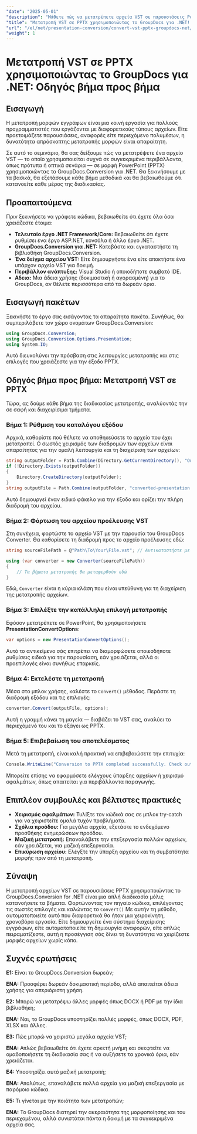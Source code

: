 ```yaml
---
"date": "2025-05-01"
"description": "Μάθετε πώς να μετατρέπετε αρχεία VST σε παρουσιάσεις PowerPoint χρησιμοποιώντας το GroupDocs.Conversion για .NET με αυτόν τον ολοκληρωμένο οδηγό."
"title": "Μετατροπή VST σε PPTX χρησιμοποιώντας το GroupDocs για .NET! Οδηγός βήμα προς βήμα"
"url": "/el/net/presentation-conversion/convert-vst-pptx-groupdocs-net/"
"weight": 1
---
```


# Μετατροπή VST σε PPTX χρησιμοποιώντας το GroupDocs για .NET: Οδηγός βήμα προς βήμα

## Εισαγωγή

Η μετατροπή μορφών εγγράφων είναι μια κοινή εργασία για πολλούς προγραμματιστές που εργάζονται με διαφορετικούς τύπους αρχείων. Είτε προετοιμάζετε παρουσιάσεις, αναφορές είτε περιεχόμενο πολυμέσων, η δυνατότητα απρόσκοπτης μετατροπής μορφών είναι απαραίτητη.  

Σε αυτό το σεμινάριο, θα σας δείξουμε πώς να μετατρέψετε ένα αρχείο VST — το οποίο χρησιμοποιείται συχνά σε συγκεκριμένα περιβάλλοντα, όπως πρότυπα ή οπτικά σενάρια — σε μορφή PowerPoint (PPTX) χρησιμοποιώντας το GroupDocs.Conversion για .NET. Θα ξεκινήσουμε με τα βασικά, θα εξετάσουμε κάθε βήμα μεθοδικά και θα βεβαιωθούμε ότι κατανοείτε κάθε μέρος της διαδικασίας.


## Προαπαιτούμενα

Πριν ξεκινήσετε να γράφετε κώδικα, βεβαιωθείτε ότι έχετε όλα όσα χρειάζεστε έτοιμα:

- **Τελευταίο έργο .NET Framework/Core:** Βεβαιωθείτε ότι έχετε ρυθμίσει ένα έργο ASP.NET, κονσόλα ή άλλο έργο .NET.
- **GroupDocs.Conversion για .NET:** Κατεβάστε και εγκαταστήστε τη βιβλιοθήκη GroupDocs.Conversion.
- **Ένα δείγμα αρχείου VST:** Είτε δημιουργήστε ένα είτε αποκτήστε ένα υπάρχον αρχείο VST για δοκιμή.
- **Περιβάλλον ανάπτυξης:** Visual Studio ή οποιοδήποτε συμβατό IDE.
- **Αδεια:** Μια άδεια χρήσης (δοκιμαστική ή αγορασμένη) για το GroupDocs, αν θέλετε περισσότερα από τα δωρεάν όρια.


## Εισαγωγή πακέτων

Ξεκινήστε το έργο σας εισάγοντας τα απαραίτητα πακέτα. Συνήθως, θα συμπεριλάβετε τον χώρο ονομάτων GroupDocs.Conversion:

```csharp
using GroupDocs.Conversion;
using GroupDocs.Conversion.Options.Presentation;
using System.IO;
```

Αυτό διευκολύνει την πρόσβαση στις λειτουργίες μετατροπής και στις επιλογές που χρειάζεστε για την έξοδο PPTX.


## Οδηγός βήμα προς βήμα: Μετατροπή VST σε PPTX

Τώρα, ας δούμε κάθε βήμα της διαδικασίας μετατροπής, αναλύοντάς την σε σαφή και διαχειρίσιμα τμήματα.


### **Βήμα 1: Ρύθμιση του καταλόγου εξόδου**

Αρχικά, καθορίστε πού θέλετε να αποθηκεύσετε το αρχείο που έχει μετατραπεί. Ο σωστός χειρισμός των διαδρομών των αρχείων είναι απαραίτητος για την ομαλή λειτουργία και τη διαχείριση των αρχείων:

```csharp
string outputFolder = Path.Combine(Directory.GetCurrentDirectory(), "Output");
if (!Directory.Exists(outputFolder))
{
    Directory.CreateDirectory(outputFolder);
}
string outputFile = Path.Combine(outputFolder, "converted-presentation.pptx");
```

Αυτό δημιουργεί έναν ειδικό φάκελο για την έξοδο και ορίζει την πλήρη διαδρομή του αρχείου.


### **Βήμα 2: Φόρτωση του αρχείου προέλευσης VST**

Στη συνέχεια, φορτώστε το αρχείο VST με την παρουσία του GroupDocs Converter. Θα καθορίσετε τη διαδρομή προς το αρχείο προέλευσης εδώ:

```csharp
string sourceFilePath = @"Path\To\Your\File.vst"; // Αντικαταστήστε με την πραγματική διαδρομή αρχείου σας

using (var converter = new Converter(sourceFilePath))
{
    // Τα βήματα μετατροπής θα μεταφερθούν εδώ
}
```

Εδώ, `Converter` είναι η κύρια κλάση που είναι υπεύθυνη για τη διαχείριση της μετατροπής αρχείων.


### **Βήμα 3: Επιλέξτε την κατάλληλη επιλογή μετατροπής**

Εφόσον μετατρέπετε σε PowerPoint, θα χρησιμοποιήσετε **PresentationConvertOptions**:

```csharp
var options = new PresentationConvertOptions();
```

Αυτό το αντικείμενο σάς επιτρέπει να διαμορφώσετε οποιεσδήποτε ρυθμίσεις ειδικά για την παρουσίαση, εάν χρειάζεται, αλλά οι προεπιλογές είναι συνήθως επαρκείς.


### **Βήμα 4: Εκτελέστε τη μετατροπή**

Μέσα στο μπλοκ χρήσης, καλέστε το `Convert()` μέθοδος. Περάστε τη διαδρομή εξόδου και τις επιλογές:

```csharp
converter.Convert(outputFile, options);
```

Αυτή η γραμμή κάνει τη μαγεία — διαβάζει το VST σας, αναλύει το περιεχόμενό του και το εξάγει ως PPTX.


### **Βήμα 5: Επιβεβαίωση του αποτελέσματος**

Μετά τη μετατροπή, είναι καλή πρακτική να επιβεβαιώσετε την επιτυχία:

```csharp
Console.WriteLine("Conversion to PPTX completed successfully. Check output in {0}", outputFolder);
```

Μπορείτε επίσης να εφαρμόσετε ελέγχους ύπαρξης αρχείων ή χειρισμό σφαλμάτων, όπως απαιτείται για περιβάλλοντα παραγωγής.


## Επιπλέον συμβουλές και βέλτιστες πρακτικές

- **Χειρισμός σφαλμάτων:** Τυλίξτε τον κώδικά σας σε μπλοκ try-catch για να χειριστείτε ομαλά τυχόν προβλήματα.
- **Σχόλια προόδου:** Για μεγάλα αρχεία, εξετάστε το ενδεχόμενο προσθήκης ενημερώσεων προόδου.
- **Μαζική μετατροπή:** Επαναλάβετε την επεξεργασία πολλών αρχείων, εάν χρειάζεται, για μαζική επεξεργασία.
- **Επικύρωση αρχείου:** Ελέγξτε την ύπαρξη αρχείου και τη συμβατότητα μορφής πριν από τη μετατροπή.


## Σύναψη

Η μετατροπή αρχείων VST σε παρουσιάσεις PPTX χρησιμοποιώντας το GroupDocs.Conversion for .NET είναι μια απλή διαδικασία μόλις κατανοήσετε τα βήματα. Φορτώνοντας τον πηγαίο κώδικα, επιλέγοντας τις σωστές επιλογές και καλώντας το `Convert()` Με αυτήν τη μέθοδο, αυτοματοποιείτε αυτό που διαφορετικά θα ήταν μια χειροκίνητη, χρονοβόρα εργασία. Είτε δημιουργείτε ένα σύστημα διαχείρισης εγγράφων, είτε αυτοματοποιείτε τη δημιουργία αναφορών, είτε απλώς πειραματίζεστε, αυτή η προσέγγιση σάς δίνει τη δυνατότητα να χειρίζεστε μορφές αρχείων χωρίς κόπο.

## Συχνές ερωτήσεις

**Ε1:** Είναι το GroupDocs.Conversion δωρεάν;  

**ΕΝΑ:** Προσφέρει δωρεάν δοκιμαστική περίοδο, αλλά απαιτείται άδεια χρήσης για απεριόριστη χρήση.

**Ε2:** Μπορώ να μετατρέψω άλλες μορφές όπως DOCX ή PDF με την ίδια βιβλιοθήκη;  

**ΕΝΑ:** Ναι, το GroupDocs υποστηρίζει πολλές μορφές, όπως DOCX, PDF, XLSX και άλλες.

**Ε3:** Πώς μπορώ να χειριστώ μεγάλα αρχεία VST;  

**ΕΝΑ:** Απλώς βεβαιωθείτε ότι έχετε αρκετή μνήμη και σκεφτείτε να ομαδοποιήσετε τη διαδικασία σας ή να αυξήσετε τα χρονικά όρια, εάν χρειάζεται.

**Ε4:** Υποστηρίζει αυτό μαζική μετατροπή;  

**ΕΝΑ:** Απολύτως, επαναλάβετε πολλά αρχεία για μαζική επεξεργασία με παρόμοιο κώδικα.

**Ε5:** Τι γίνεται με την ποιότητα των μετατροπών;  

**ΕΝΑ:** Το GroupDocs διατηρεί την ακεραιότητα της μορφοποίησης και του περιεχομένου, αλλά συνιστάται πάντα η δοκιμή με τα συγκεκριμένα αρχεία σας.